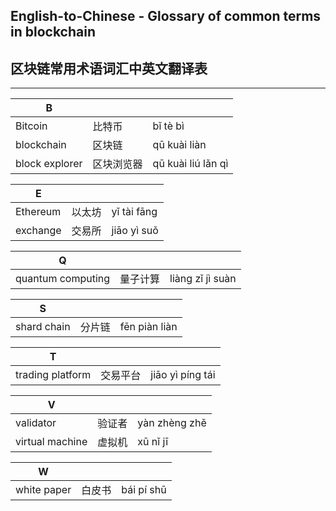 ## English-to-Chinese - Glossary of common terms in blockchain  
## 区块链常用术语词汇中英文翻译表  

***

B             |               |               |  
------------- | ------------- | ------------- |
Bitcoin | 比特币 | bǐ tè bì  
blockchain | 区块链 | qū kuài liàn  
block explorer | 区块浏览器 | qū kuài liú lǎn qì  

E             |               |               |  
------------- | ------------- | ------------- |  
Ethereum | 以太坊 | yǐ tài fāng  
exchange | 交易所 | jiāo yì suǒ  

Q             |               |               |  
------------- | ------------- | ------------- |  
quantum computing | 量子计算 | liàng zǐ jì suàn  

S             |               |               |  
------------- | ------------- | ------------- |  
shard chain | 分片链 | fēn piàn liàn  

T             |               |               |  
------------- | ------------- | ------------- |  
trading platform | 交易平台 | jiāo yì píng tái  


V             |               |               |  
------------- | ------------- | ------------- |  
validator | 验证者 | yàn zhèng zhě  
virtual machine | 虚拟机 | xū nǐ jī  


W             |               |               |  
------------- | ------------- | ------------- |  
white paper | 白皮书 | bái pí shū  
